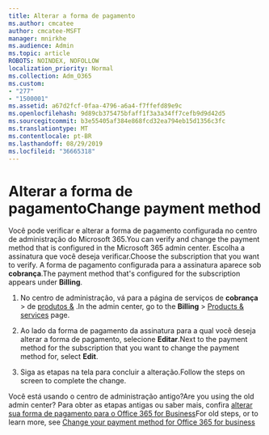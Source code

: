 ```yaml
---
title: Alterar a forma de pagamento
ms.author: cmcatee
author: cmcatee-MSFT
manager: mnirkhe
ms.audience: Admin
ms.topic: article
ROBOTS: NOINDEX, NOFOLLOW
localization_priority: Normal
ms.collection: Adm_O365
ms.custom:
- "277"
- "1500001"
ms.assetid: a67d2fcf-0faa-4796-a6a4-f7ffefd89e9c
ms.openlocfilehash: 9d89cb375475bfaff1f3a3a34ff7cefb9d9d42d5
ms.sourcegitcommit: b3e55405af384e868fcd32ea794eb15d1356c3fc
ms.translationtype: MT
ms.contentlocale: pt-BR
ms.lasthandoff: 08/29/2019
ms.locfileid: "36665318"
---
```

# <a name="change-payment-method"></a><span data-ttu-id="016f1-102">Alterar a forma de pagamento</span><span class="sxs-lookup"><span data-stu-id="016f1-102">Change payment method</span></span>

<span data-ttu-id="016f1-103">Você pode verificar e alterar a forma de pagamento configurada no centro de administração do Microsoft 365.</span><span class="sxs-lookup"><span data-stu-id="016f1-103">You can verify and change the payment method that is configured in the Microsoft 365 admin center.</span></span> <span data-ttu-id="016f1-104">Escolha a assinatura que você deseja verificar.</span><span class="sxs-lookup"><span data-stu-id="016f1-104">Choose the subscription that you want to verify.</span></span> <span data-ttu-id="016f1-105">A forma de pagamento configurada para a assinatura aparece sob **cobrança**.</span><span class="sxs-lookup"><span data-stu-id="016f1-105">The payment method that's configured for the subscription appears under **Billing**.</span></span> 
  
1. <span data-ttu-id="016f1-106">No centro de administração, vá para a página de serviços de **cobrança** \> de [produtos &](https://go.microsoft.com/fwlink/p/?linkid=842054) .</span><span class="sxs-lookup"><span data-stu-id="016f1-106">In the admin center, go to the **Billing** \> [Products & services](https://go.microsoft.com/fwlink/p/?linkid=842054) page.</span></span>

2. <span data-ttu-id="016f1-107">Ao lado da forma de pagamento da assinatura para a qual você deseja alterar a forma de pagamento, selecione **Editar**.</span><span class="sxs-lookup"><span data-stu-id="016f1-107">Next to the payment method for the subscription that you want to change the payment method for, select **Edit**.</span></span>

3. <span data-ttu-id="016f1-108">Siga as etapas na tela para concluir a alteração.</span><span class="sxs-lookup"><span data-stu-id="016f1-108">Follow the steps on screen to complete the change.</span></span>

<span data-ttu-id="016f1-109">Você está usando o centro de administração antigo?</span><span class="sxs-lookup"><span data-stu-id="016f1-109">Are you using the old admin center?</span></span> <span data-ttu-id="016f1-110">Para obter as etapas antigas ou saber mais, confira [alterar sua forma de pagamento para o Office 365 for Business](https://docs.microsoft.com/office365/admin/subscriptions-and-billing/change-payment-method)</span><span class="sxs-lookup"><span data-stu-id="016f1-110">For old steps, or to learn more, see  [Change your payment method for Office 365 for business](https://docs.microsoft.com/office365/admin/subscriptions-and-billing/change-payment-method)</span></span>